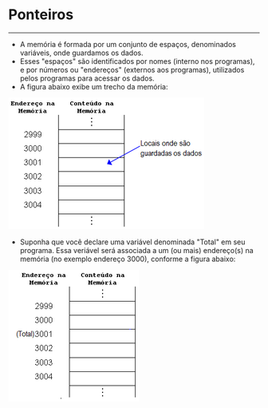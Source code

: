 # Ponteiros
---
+ A memória é formada por um conjunto de espaços, denominados variáveis, onde guardamos os dados.
+ Esses "espaços" são identificados por nomes (interno nos programas), e por números  ou "endereços" (externos aos programas), utilizados pelos programas para acessar os dados. 
+ A figura abaixo exibe um trecho da memória:

![figura](/markdowns/memoria.png)  

+ Suponha que você declare uma variável denominada "Total" em seu programa. Essa veriável será associada a um (ou mais) endereço(s) na memória (no exemplo endereço 3000), conforme a figura abaixo:

![figura1](/markdowns/memoria1.png)  
